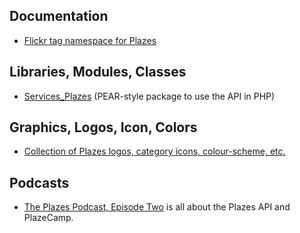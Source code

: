 ## Documentation ##

  * [Flickr tag namespace for Plazes](FlickrNamespace.md)

## Libraries, Modules, Classes ##

  * [Services\_Plazes](http://code.google.com/p/servicesplazes/) (PEAR-style package to use the API in PHP)

## Graphics, Logos, Icon, Colors ##

  * [Collection of Plazes logos, category icons, colour-scheme, etc.](http://code.google.com/p/plazecamp/downloads/detail?name=wiki_graphics.zip)

## Podcasts ##

  * [The Plazes Podcast, Episode Two](http://blog.plazes.com/?p=217) is all about the Plazes API and PlazeCamp.